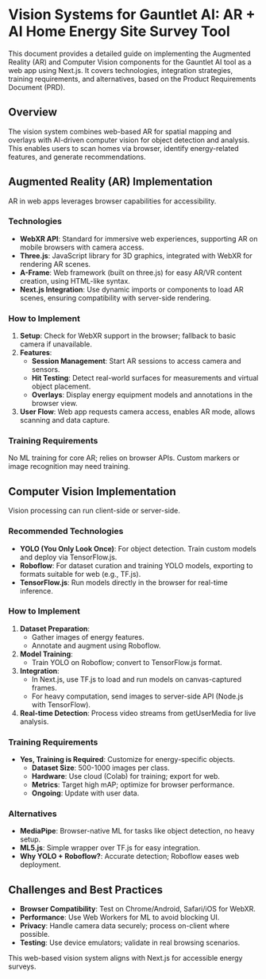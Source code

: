 
# Vision Systems for Gauntlet AI: AR + AI Home Energy Site Survey Tool

This document provides a detailed guide on implementing the Augmented Reality (AR) and Computer Vision components for the Gauntlet AI tool as a web app using Next.js. It covers technologies, integration strategies, training requirements, and alternatives, based on the Product Requirements Document (PRD).

## Overview
The vision system combines web-based AR for spatial mapping and overlays with AI-driven computer vision for object detection and analysis. This enables users to scan homes via browser, identify energy-related features, and generate recommendations.

## Augmented Reality (AR) Implementation
AR in web apps leverages browser capabilities for accessibility.

### Technologies
- **WebXR API**: Standard for immersive web experiences, supporting AR on mobile browsers with camera access.
- **Three.js**: JavaScript library for 3D graphics, integrated with WebXR for rendering AR scenes.
- **A-Frame**: Web framework (built on three.js) for easy AR/VR content creation, using HTML-like syntax.
- **Next.js Integration**: Use dynamic imports or components to load AR scenes, ensuring compatibility with server-side rendering.

### How to Implement
1. **Setup**: Check for WebXR support in the browser; fallback to basic camera if unavailable.
2. **Features**:
   - **Session Management**: Start AR sessions to access camera and sensors.
   - **Hit Testing**: Detect real-world surfaces for measurements and virtual object placement.
   - **Overlays**: Display energy equipment models and annotations in the browser view.
3. **User Flow**: Web app requests camera access, enables AR mode, allows scanning and data capture.

### Training Requirements
No ML training for core AR; relies on browser APIs. Custom markers or image recognition may need training.

## Computer Vision Implementation
Vision processing can run client-side or server-side.

### Recommended Technologies
- **YOLO (You Only Look Once)**: For object detection. Train custom models and deploy via TensorFlow.js.
- **Roboflow**: For dataset curation and training YOLO models, exporting to formats suitable for web (e.g., TF.js).
- **TensorFlow.js**: Run models directly in the browser for real-time inference.

### How to Implement
1. **Dataset Preparation**:
   - Gather images of energy features.
   - Annotate and augment using Roboflow.
2. **Model Training**:
   - Train YOLO on Roboflow; convert to TensorFlow.js format.
3. **Integration**:
   - In Next.js, use TF.js to load and run models on canvas-captured frames.
   - For heavy computation, send images to server-side API (Node.js with TensorFlow).
4. **Real-time Detection**: Process video streams from getUserMedia for live analysis.

### Training Requirements
- **Yes, Training is Required**: Customize for energy-specific objects.
  - **Dataset Size**: 500-1000 images per class.
  - **Hardware**: Use cloud (Colab) for training; export for web.
  - **Metrics**: Target high mAP; optimize for browser performance.
  - **Ongoing**: Update with user data.

### Alternatives
- **MediaPipe**: Browser-native ML for tasks like object detection, no heavy setup.
- **ML5.js**: Simple wrapper over TF.js for easy integration.
- **Why YOLO + Roboflow?**: Accurate detection; Roboflow eases web deployment.

## Challenges and Best Practices
- **Browser Compatibility**: Test on Chrome/Android, Safari/iOS for WebXR.
- **Performance**: Use Web Workers for ML to avoid blocking UI.
- **Privacy**: Handle camera data securely; process on-client where possible.
- **Testing**: Use device emulators; validate in real browsing scenarios.

This web-based vision system aligns with Next.js for accessible energy surveys. 